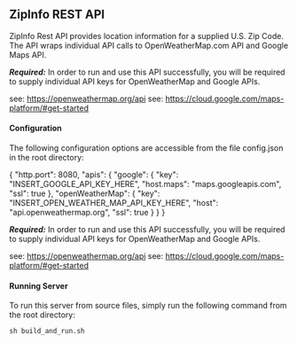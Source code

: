 ## ZipInfo REST API ##

ZipInfo Rest API provides location information for a supplied U.S. Zip Code.
The API wraps individual API calls to OpenWeatherMap.com API and Google Maps API.

***Required:*** In order to run and use this API successfully, you will be required to
supply individual API keys for OpenWeatherMap and Google APIs.

see: https://openweathermap.org/api
see: https://cloud.google.com/maps-platform/#get-started

#### Configuration ####

The following configuration options are accessible from the file config.json in the root directory:

{
	"http.port": 8080,
	"apis": {
		"google": {
			"key": "INSERT_GOOGLE_API_KEY_HERE",
			"host.maps": "maps.googleapis.com",
			"ssl": true
		},
		"openWeatherMap": {
			"key": "INSERT_OPEN_WEATHER_MAP_API_KEY_HERE",
			"host": "api.openweathermap.org",
			"ssl": true
		}
	}
}

***Required:*** In order to run and use this API successfully, you will be required to
supply individual API keys for OpenWeatherMap and Google APIs.

see: https://openweathermap.org/api
see: https://cloud.google.com/maps-platform/#get-started

#### Running Server ####

To run this server from source files, simply run the following command from the root directory:

`sh build_and_run.sh`
